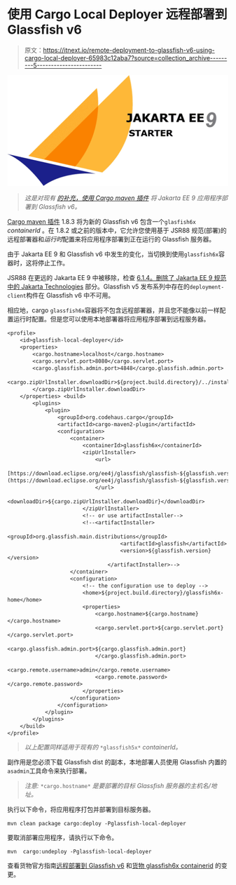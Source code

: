 # 使用 Cargo Local Deployer 远程部署到 Glassfish v6

> 原文：<https://itnext.io/remote-deployment-to-glassfish-v6-using-cargo-local-deployer-65983c12aba7?source=collection_archive---------5----------------------->

![](img/bbe525b66addc9069a161aebd3e74370.png)

> *这是对现有* [*的补充，使用 Cargo maven 插件*](https://github.com/hantsy/jakartaee9-starter-boilerplate/blob/master/docs/docs/deploy-cargo.md) *将 Jakarta EE 9 应用程序部署到 Glassfish v6。*

[Cargo maven 插件](https://codehaus-cargo.github.io) 1.8.3 将为新的 Glassfish v6 包含一个`glasfish6x` *containerId* 。在 1.8.2 或之前的版本中，它允许您使用基于 JSR88 规范(部署)的远程部署器和*运行时*配置来将应用程序部署到正在运行的 Glassfish 服务器。

由于 Jakarta EE 9 和 Glassfish v6 中发生的变化，当切换到使用`glassfish6x`容器时，这将停止工作。

JSR88 在更远的 Jakarta EE 9 中被移除，检查 [6.1.4。删除了 Jakarta EE 9 规范中的 Jakarta Technologies](https://jakarta.ee/specifications/platform/9/jakarta-platform-spec-9.html#a2333) 部分。Glassfish v5 发布系列中存在的`deployment-client`构件在 Glassfish v6 中不可用。

相应地，cargo `glassfish6x`容器将不包含远程部署器，并且您不能像以前一样配置运行时配置。但是您可以使用本地部署器将应用程序部署到远程服务器。

```
<profile>
    <id>glassfish-local-deployer</id>
    <properties>
        <cargo.hostname>localhost</cargo.hostname>
        <cargo.servlet.port>8080</cargo.servlet.port>
        <cargo.glassfish.admin.port>4848</cargo.glassfish.admin.port>
        <cargo.zipUrlInstaller.downloadDir>${project.build.directory}/../installs
        </cargo.zipUrlInstaller.downloadDir>
    </properties> <build>
        <plugins>
            <plugin>
                <groupId>org.codehaus.cargo</groupId>
                <artifactId>cargo-maven2-plugin</artifactId>
                <configuration>
                    <container>
                        <containerId>glassfish6x</containerId>
                        <zipUrlInstaller>
                            <url>
                               [https://download.eclipse.org/ee4j/glassfish/glassfish-${glassfish.version}.zip](https://download.eclipse.org/ee4j/glassfish/glassfish-${glassfish.version}.zip)
                            </url>
                            <downloadDir>${cargo.zipUrlInstaller.downloadDir}</downloadDir>
                        </zipUrlInstaller>
                        <!-- or use artifactInstaller-->
                        <!--<artifactInstaller>
                                    <groupId>org.glassfish.main.distributions</groupId>
                                    <artifactId>glassfish</artifactId>
                                    <version>${glassfish.version}</version>
                                </artifactInstaller>-->
                    </container>
                    <configuration>
                        <!-- the configuration use to deploy -->
                        <home>${project.build.directory}/glassfish6x-home</home>
                        <properties>
                            <cargo.hostname>${cargo.hostname}</cargo.hostname>
                            <cargo.servlet.port>${cargo.servlet.port}</cargo.servlet.port>
                            <cargo.glassfish.admin.port>${cargo.glassfish.admin.port}
                            </cargo.glassfish.admin.port>
                            <cargo.remote.username>admin</cargo.remote.username>
                            <cargo.remote.password></cargo.remote.password>
                        </properties>
                    </configuration>
                </configuration>
            </plugin>
        </plugins>
    </build>
</profile>
```

> *以上配置同样适用于现有的* `*glassfish5x*` *containerId。*

副作用是您必须下载 Glassfish dist 的副本，本地部署人员使用 Glassfish 内置的`asadmin`工具命令来执行部署。

> *注意:* `*cargo.hostname*` *是要部署的目标 Glassfish 服务器的主机名/地址。*

执行以下命令，将应用程序打包并部署到目标服务器。

```
mvn clean package cargo:deploy -Pglassfish-local-deployer
```

要取消部署应用程序，请执行以下命令。

```
mvn  cargo:undeploy -Pglassfish-local-deployer
```

查看货物官方指南[远程部署到 Glassfish v6](https://codehaus-cargo.github.io/cargo/Remote+deployments+to+GlassFish+6.x.html) 和[货物 glassfish6x containerid](https://codehaus-cargo.github.io/cargo/GlassFish+6.x.html) 的变更。